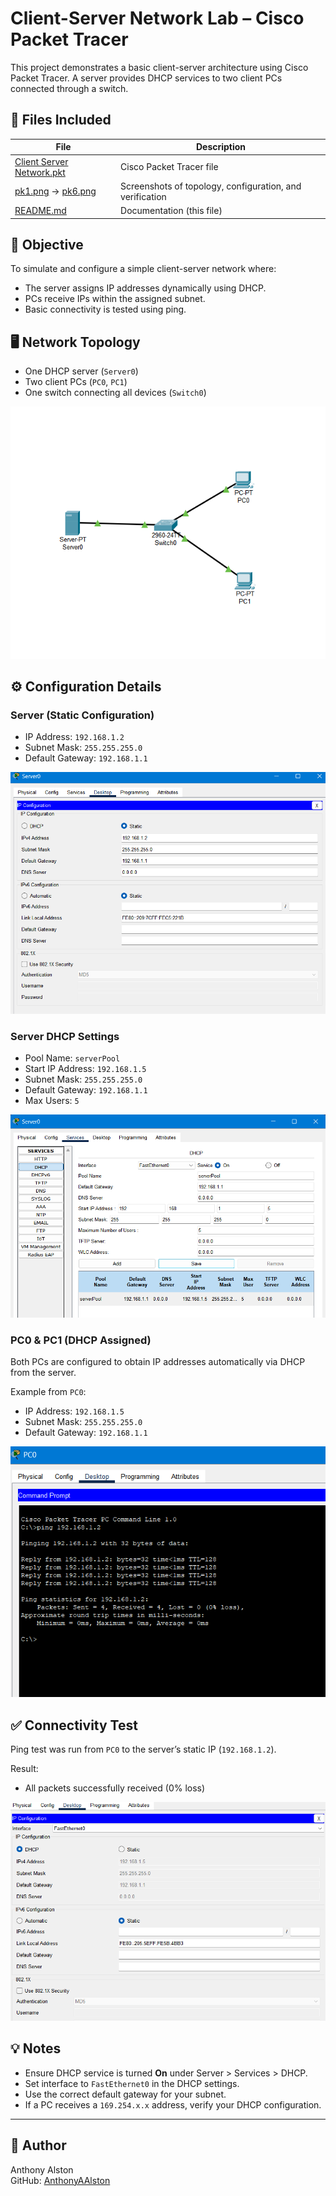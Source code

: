 # Client-Server Network Lab – Cisco Packet Tracer

This project demonstrates a basic client-server architecture using Cisco Packet Tracer. A server provides DHCP services to two client PCs connected through a switch.

## 📁 Files Included

| File | Description |
|------|-------------|
| [Client Server Network.pkt](./Client%20Server%20Network.pkt) | Cisco Packet Tracer file |
| [pk1.png](./pk1.png) → [pk6.png](./pk6.png) | Screenshots of topology, configuration, and verification |
| [README.md](./README.md) | Documentation (this file) |


## 🧠 Objective

To simulate and configure a simple client-server network where:
- The server assigns IP addresses dynamically using DHCP.
- PCs receive IPs within the assigned subnet.
- Basic connectivity is tested using ping.

## 🖥️ Network Topology

- One DHCP server (`Server0`)
- Two client PCs (`PC0`, `PC1`)
- One switch connecting all devices (`Switch0`)

![Network Topology](pk1.png)

## ⚙️ Configuration Details

### Server (Static Configuration)
- IP Address: `192.168.1.2`
- Subnet Mask: `255.255.255.0`
- Default Gateway: `192.168.1.1`

![Server IP Setup](pk2.png)

### Server DHCP Settings
- Pool Name: `serverPool`
- Start IP Address: `192.168.1.5`
- Subnet Mask: `255.255.255.0`
- Default Gateway: `192.168.1.1`
- Max Users: `5`

![DHCP Config](pk3.png)

### PC0 & PC1 (DHCP Assigned)

Both PCs are configured to obtain IP addresses automatically via DHCP from the server.

Example from `PC0`:
- IP Address: `192.168.1.5`
- Subnet Mask: `255.255.255.0`
- Default Gateway: `192.168.1.1`

![PC IP](pk6.png)

## ✅ Connectivity Test

Ping test was run from `PC0` to the server’s static IP (`192.168.1.2`).

Result:
- All packets successfully received (0% loss)

![Ping Result](pk5.png)

## 💡 Notes

- Ensure DHCP service is turned **On** under Server > Services > DHCP.
- Set interface to `FastEthernet0` in the DHCP settings.
- Use the correct default gateway for your subnet.
- If a PC receives a `169.254.x.x` address, verify your DHCP configuration.

---

## 🔗 Author

Anthony Alston  
GitHub: [AnthonyAAlston](https://github.com/AnthonyAAlston)
